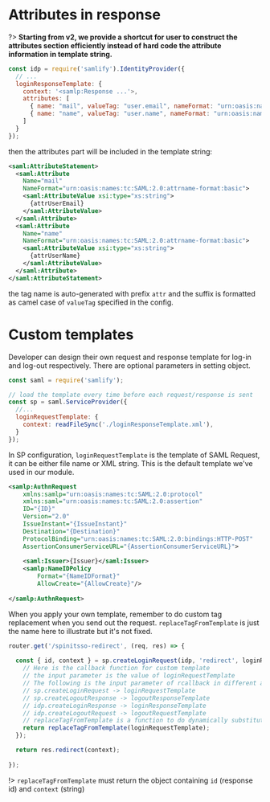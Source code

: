 # Attributes in response

?> **Starting from v2, we provide a shortcut for user to construct the attributes section efficiently instead of hard code the attribute information in template string.**

```javascript
const idp = require('samlify').IdentityProvider({
  // ...
  loginResponseTemplate: {
    context: '<samlp:Response ...'>,
    attributes: [
      { name: "mail", valueTag: "user.email", nameFormat: "urn:oasis:names:tc:SAML:2.0:attrname-format:basic", valueXsiType: "xs:string" },
      { name: "name", valueTag: "user.name", nameFormat: "urn:oasis:names:tc:SAML:2.0:attrname-format:basic", valueXsiType: "xs:string" }
    ]
  }
});
```

then the attributes part will be included in the template string:

```xml
<saml:AttributeStatement>
  <saml:Attribute 
    Name="mail"
    NameFormat="urn:oasis:names:tc:SAML:2.0:attrname-format:basic">
    <saml:AttributeValue xsi:type="xs:string">
      {attrUserEmail}
    </saml:AttributeValue>
  </saml:Attribute>
  <saml:Attribute 
    Name="name"
    NameFormat="urn:oasis:names:tc:SAML:2.0:attrname-format:basic">
    <saml:AttributeValue xsi:type="xs:string">
      {attrUserName}
    </saml:AttributeValue>
  </saml:Attribute>
</saml:AttributeStatement>
```

the tag name is auto-generated with prefix `attr` and the suffix is formatted as camel case of `valueTag` specified in the config.

# Custom templates

Developer can design their own request and response template for log-in and log-out respectively. There are optional parameters in setting object.

```javascript
const saml = require('samlify');

// load the template every time before each request/response is sent
const sp = saml.ServiceProvider({
  //...
  loginRequestTemplate: {
    context: readFileSync('./loginResponseTemplate.xml'),
  }
});
```

In SP configuration, `loginRequestTemplate` is the template of SAML Request, it can be either file name or XML string. This is the default template we've used in our module.

```xml
<samlp:AuthnRequest 
    xmlns:samlp="urn:oasis:names:tc:SAML:2.0:protocol"     
    xmlns:saml="urn:oasis:names:tc:SAML:2.0:assertion" 
    ID="{ID}" 
    Version="2.0" 
    IssueInstant="{IssueInstant}" 
    Destination="{Destination}" 
    ProtocolBinding="urn:oasis:names:tc:SAML:2.0:bindings:HTTP-POST" 
    AssertionConsumerServiceURL="{AssertionConsumerServiceURL}">
    
    <saml:Issuer>{Issuer}</saml:Issuer>
    <samlp:NameIDPolicy 
        Format="{NameIDFormat}" 
        AllowCreate="{AllowCreate}"/>
        
</samlp:AuthnRequest>
```

When you apply your own template, remember to do custom tag replacement when you send out the request. `replaceTagFromTemplate` is just the name here to illustrate but it's not fixed.

```javascript
router.get('/spinitsso-redirect', (req, res) => {
  
  const { id, context } = sp.createLoginRequest(idp, 'redirect', loginRequestTemplate => {
    // Here is the callback function for custom template
    // the input parameter is the value of loginRequestTemplate
    // The following is the input parameter of rcallback in different actions
    // sp.createLoginRequest -> loginRequestTemplate
    // sp.createLogoutResponse -> logoutResponseTemplate
    // idp.createLoginResponse -> loginResponseTemplate
    // idp.createLogoutRequest -> logoutRequestTemplate
    // replaceTagFromTemplate is a function to do dynamically substitution of tags
    return replaceTagFromTemplate(loginRequestTemplate);
  });

  return res.redirect(context);
  
});
```

!> `replaceTagFromTemplate` must return the object containing `id` (response id) and `context` (string)
